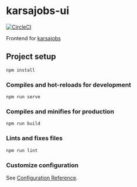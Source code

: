 # karsajobs-ui

[![CircleCI](https://dl.circleci.com/status-badge/img/gh/fajarhardeka/a433-microservices/tree/karsajobs-ui.svg?style=svg)](https://dl.circleci.com/status-badge/redirect/gh/fajarhardeka/a433-microservices/tree/karsajobs-ui)

Frontend for [karsajobs](https://github.com/dicodingacademy/karsajobs)

## Project setup
```
npm install
```

### Compiles and hot-reloads for development
```
npm run serve
```

### Compiles and minifies for production
```
npm run build
```

### Lints and fixes files
```
npm run lint
```

### Customize configuration
See [Configuration Reference](https://cli.vuejs.org/config/).
